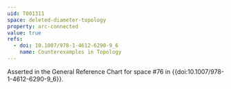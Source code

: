 ```yaml
---
uid: T001311
space: deleted-diameter-topology
property: arc-connected
value: true
refs:
  - doi: 10.1007/978-1-4612-6290-9_6
    name: Counterexamples in Topology
---
```

Asserted in the General Reference Chart for space #76 in
{{doi:10.1007/978-1-4612-6290-9_6}}.
